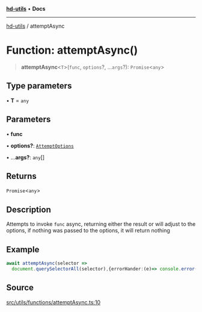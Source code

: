 [**hd-utils**](../README.md) • **Docs**

***

[hd-utils](../globals.md) / attemptAsync

# Function: attemptAsync()

> **attemptAsync**\<`T`\>(`func`, `options`?, ...`args`?): `Promise`\<`any`\>

## Type parameters

• **T** = `any`

## Parameters

• **func**

• **options?**: [`AttemptOptions`](../type-aliases/AttemptOptions.md)

• ...**args?**: `any`[]

## Returns

`Promise`\<`any`\>

## Description

Attempts to invoke `func` async, returning either the result or will adjust to the options,
if nothing was passed to the options, it will return nothing

## Example

```ts
await attemptAsync(selector =>
  document.querySelectorAll(selector),{errorHander:(e)=> console.error(e)}, '>_>')
```

## Source

[src/utils/functions/attemptAsync.ts:10](https://github.com/AhmadHddad/h-utils/blob/f7bb9ae71f981ffef49079271b9540862594b7e6/src/utils/functions/attemptAsync.ts#L10)
